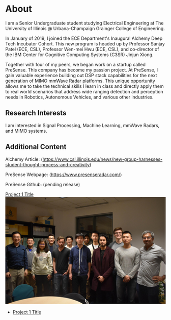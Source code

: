 # About
I am a Senior Undergraduate student studying Electrical Engineering at The University of Illinois @ Urbana-Champaign Grainger College of Engineering. 

In January of 2019, I joined the ECE Department's Inaugural Alchemy Deep Tech Incubator Cohort. This new program is headed up by Professor Sanjay Patel (ECE, CSL), Professor Wen-mei Hwu (ECE, CSL), and co-director of the IBM Center for Cognitive Computing Systems (C3SR) Jinjun Xiong.

Together with four of my peers, we began work on a startup called PreSense. This company has become my passion project. At PreSense, I gain valuable experience building out DSP stack capabilities for the next generation of MIMO mmWave Radar platforms. This unique opportunity allows me to take the technical skills I learn in class and directly apply them to real world scenarios that address wide ranging detection and perception needs in Robotics, Autonomous Vehicles, and various other industries.

## Research Interests
I am interested in Signal Processing, Machine Learning, mmWave Radars, and MIMO systems.

## Additional Content

Alchemy Article: (https://www.csl.illinois.edu/news/new-group-harnesses-student-thought-process-and-creativity)

PreSense Webpage: (https://www.presenseradar.com/)

PreSense Github: (pending release)

[Project 1 Title](/sub_page)
<img src="res/Team.jpg?raw=true"/>

- [Project 1 Title](http://example.com/)
